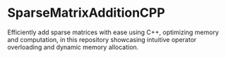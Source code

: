 # SparseMatrixAdditionCPP
Efficiently add sparse matrices with ease using C++, optimizing memory and computation, in this repository showcasing intuitive operator overloading and dynamic memory allocation.
